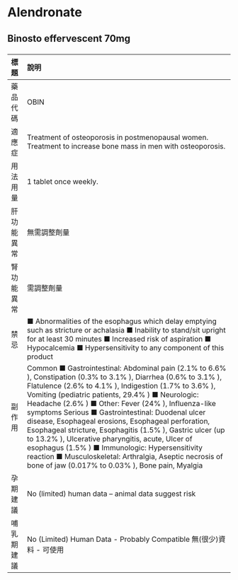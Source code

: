 # Alendronate

## Binosto effervescent 70mg

##### 

| 標題       | 說明                                                                                                                                                                                                                                                                                                                                                                                                                                                                                                                                                                                                                                                                               |
|:-----------|:-----------------------------------------------------------------------------------------------------------------------------------------------------------------------------------------------------------------------------------------------------------------------------------------------------------------------------------------------------------------------------------------------------------------------------------------------------------------------------------------------------------------------------------------------------------------------------------------------------------------------------------------------------------------------------------|
| 藥品代碼   | OBIN                                                                                                                                                                                                                                                                                                                                                                                                                                                                                                                                                                                                                                                                               |
| 適應症     | Treatment of osteoporosis in postmenopausal women. Treatment to increase bone mass in men with osteoporosis.                                                                                                                                                                                                                                                                                                                                                                                                                                                                                                                                                                       |
| 用法用量   | 1 tablet once weekly.                                                                                                                                                                                                                                                                                                                                                                                                                                                                                                                                                                                                                                                              |
| 肝功能異常 | 無需調整劑量                                                                                                                                                                                                                                                                                                                                                                                                                                                                                                                                                                                                                                                                       |
| 腎功能異常 | 需調整劑量                                                                                                                                                                                                                                                                                                                                                                                                                                                                                                                                                                                                                                                                         |
| 禁忌       | ■ Abnormalities of the esophagus which delay emptying such as stricture or achalasia ■ Inability to stand/sit upright for at least 30 minutes ■ Increased risk of aspiration ■ Hypocalcemia ■ Hypersensitivity to any component of this product                                                                                                                                                                                                                                                                                                                                                                                                                                    |
| 副作用     | Common ■ Gastrointestinal: Abdominal pain (2.1% to 6.6% ), Constipation (0.3% to 3.1% ), Diarrhea (0.6% to 3.1% ), Flatulence (2.6% to 4.1% ), Indigestion (1.7% to 3.6% ), Vomiting (pediatric patients, 29.4% ) ■ Neurologic: Headache (2.6% ) ■ Other: Fever (24% ), Influenza-like symptoms Serious ■ Gastrointestinal: Duodenal ulcer disease, Esophageal erosions, Esophageal perforation, Esophageal stricture, Esophagitis (1.5% ), Gastric ulcer (up to 13.2% ), Ulcerative pharyngitis, acute, Ulcer of esophagus (1.5% ) ■ Immunologic: Hypersensitivity reaction ■ Musculoskeletal: Arthralgia, Aseptic necrosis of bone of jaw (0.017% to 0.03% ), Bone pain, Myalgia |
| 孕期建議   | No (limited) human data – animal data suggest risk                                                                                                                                                                                                                                                                                                                                                                                                                                                                                                                                                                                                                                 |
| 哺乳期建議 | No (Limited) Human Data - Probably Compatible 無(很少)資料 - 可使用                                                                                                                                                                                                                                                                                                                                                                                                                                                                                                                                                                                                                |

